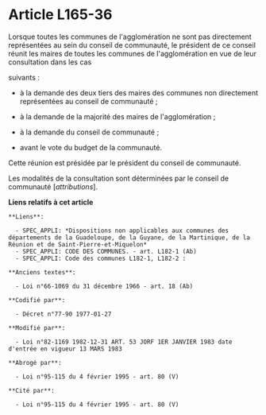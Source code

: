 # Article L165-36

Lorsque toutes les communes de l'agglomération ne sont pas directement représentées au sein du conseil de communauté, le
président de ce conseil réunit les maires de toutes les communes de l'agglomération en vue de leur consultation dans les cas

suivants :

- à la demande des deux tiers des maires des communes non directement représentées au conseil de communauté ;

- à la demande de la majorité des maires de l'agglomération ;

- à la demande du conseil de communauté ;

- avant le vote du budget de la communauté.

Cette réunion est présidée par le président du conseil de communauté.

Les modalités de la consultation sont déterminées par le conseil de communauté [*attributions*].

**Liens relatifs à cet article**

	**Liens**:

	  - SPEC_APPLI: *Dispositions non applicables aux communes des départements de la Guadeloupe, de la Guyane, de la Martinique, de la Réunion et de Saint-Pierre-et-Miquelon*
	  - SPEC_APPLI: CODE DES COMMUNES. - art. L182-1 (Ab)
	  - SPEC_APPLI: Code des communes L182-1, L182-2 :

	**Anciens textes**:

	  - Loi n°66-1069 du 31 décembre 1966 - art. 18 (Ab)

	**Codifié par**:

	  - Décret n°77-90 1977-01-27

	**Modifié par**:

	  - Loi n°82-1169 1982-12-31 ART. 53 JORF 1ER JANVIER 1983 date d'entrée en vigueur 13 MARS 1983

	**Abrogé par**:

	  - Loi n°95-115 du 4 février 1995 - art. 80 (V)

	**Cité par**:

	  - Loi n°95-115 du 4 février 1995 - art. 80 (V)
